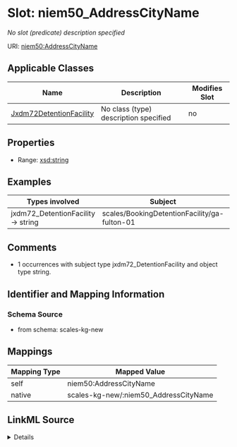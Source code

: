 

# Slot: niem50_AddressCityName


_No slot (predicate) description specified_





URI: [niem50:AddressCityName](http://release.niem.gov/niem/niem-core/5.0/AddressCityName)



<!-- no inheritance hierarchy -->





## Applicable Classes

| Name | Description | Modifies Slot |
| --- | --- | --- |
| [Jxdm72DetentionFacility](../classes/Jxdm72DetentionFacility.md) | No class (type) description specified |  no  |







## Properties

* Range: [xsd:string](xsd:string)






## Examples

| Types involved | Subject | Predicate | Object |
| --- | --- | --- | --- |
| jxdm72_DetentionFacility → string | scales/BookingDetentionFacility/ga-fulton-01 | niem50:AddressCityName | Atlanta |


## Comments

* 1 occurrences with subject type jxdm72_DetentionFacility and object type string.

## Identifier and Mapping Information







### Schema Source


* from schema: scales-kg-new




## Mappings

| Mapping Type | Mapped Value |
| ---  | ---  |
| self | niem50:AddressCityName |
| native | scales-kg-new/:niem50_AddressCityName |




## LinkML Source

<details>
```yaml
name: niem50_AddressCityName
description: No slot (predicate) description specified
comments:
- 1 occurrences with subject type jxdm72_DetentionFacility and object type string.
examples:
- description: jxdm72_DetentionFacility → string
  object:
    example_object: Atlanta
    example_object_type: string
    example_predicate: niem50:AddressCityName
    example_subject: scales/BookingDetentionFacility/ga-fulton-01
    example_subject_type: jxdm72_DetentionFacility
from_schema: scales-kg-new
rank: 1000
slot_uri: niem50:AddressCityName
alias: niem50_AddressCityName
domain_of:
- jxdm72_DetentionFacility
range: string

```
</details>